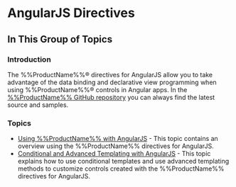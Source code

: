 ﻿<!--
|metadata|
{
    "fileName": "angularjs-directives",
    "controlName": [],
    "tags": []
}
|metadata|
-->

# AngularJS Directives
## In This Group of Topics

### Introduction

The %%ProductName%%® directives for AngularJS allow you to take advantage of the data binding and declarative view programming when using %%ProductName%%® controls in Angular apps. In the [%%ProductName%% GitHub repository](https://github.com/IgniteUI/igniteui-angular) you can always find the latest source and samples.

### Topics

-   [Using %%ProductName%% with AngularJS](Using-Ignite-UI-with-AngularJS.html) - This topic contains an overview using the %%ProductName%% directives for AngularJS.
-   [Conditional and Advanced Templating with AngularJS](Conditional-and-Advanced-Templating-with-AngularJS.html) - This topic explains how to use conditional templates and use advanced templating methods to customize controls created with the %%ProductName%% directives for AngularJS.

                    